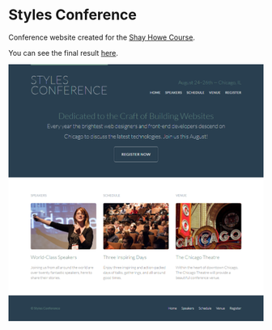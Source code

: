 # Styles Conference

Conference website created for the [Shay Howe Course](http://learn.shayhowe.com/html-css/).

You can see the final result [here](http://cauequeiroz.github.io/styles-conference/).

![screenshot](screenshot.png)

